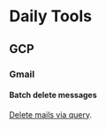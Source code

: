 # Daily Tools

## GCP

### Gmail

#### Batch delete messages

<a href="https://github.com/yskkuwahara/daily_tools/tree/main/google_cloud_platform/gmail">Delete mails via query</a>.

